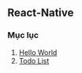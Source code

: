 ## React-Native
### Mục lục
1. [Hello World](HelloWorld/Lesson/session_01_intro.md)
1. [Todo List](TodoList/Lesson/session_01_setup.md)

